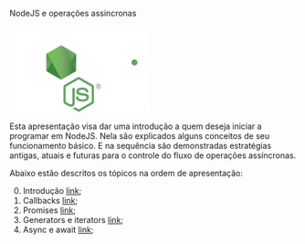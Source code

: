 NodeJS e operações assíncronas

![NodeJS](images/logo.png)

Esta apresentação visa dar uma introdução a quem deseja iniciar a programar em NodeJS.
Nela são explicados alguns conceitos de seu funcionamento básico.
E na sequência são demonstradas estratégias antigas, atuais e futuras para o controle do fluxo de
operações assíncronas.

Abaixo estão descritos os tópicos na ordem de apresentação:

0) Introdução [link](0_introducao/README);
1) Callbacks [link](1_callbacks/README);
2) Promises [link](2_promises/README);
3) Generators e iterators [link](3_generators/README);
4) Async e await [link](4_async/README);
